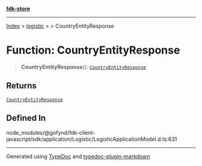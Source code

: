 [**fdk-store**](../../../README.md)
***

[Index](../../../API.md) > [logistic](../../README.md) > [<internal>](../README.md) > CountryEntityResponse

# Function: CountryEntityResponse

> **CountryEntityResponse**(): [`CountryEntityResponse`](../type-aliases/type-alias.CountryEntityResponse.md)

## Returns

[`CountryEntityResponse`](../type-aliases/type-alias.CountryEntityResponse.md)

## Defined In

node\_modules/@gofynd/fdk-client-javascript/sdk/application/Logistic/LogisticApplicationModel.d.ts:631

***
Generated using [TypeDoc](https://typedoc.org/) and [typedoc-plugin-markdown](https://www.npmjs.com/package/typedoc-plugin-markdown)
